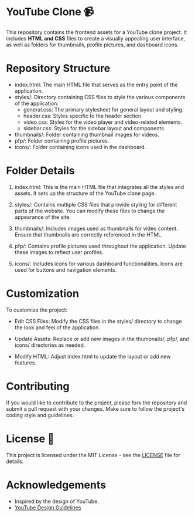 # YouTube Clone 📹

This repository contains the frontend assets for a YouTube clone project. It includes **HTML and CSS** files to create a visually appealing user interface, as well as folders for thumbnails, profile pictures, and dashboard icons.

# Repository Structure

- index.html: The main HTML file that serves as the entry point of the application.
- styles/: Directory containing CSS files to style the various components of the application.
  - general.css: The primary stylesheet for general layout and styling.
  - header.css: Styles specific to the header section.
  - video.css: Styles for the video player and video-related elements.
  - sidebar.css: Styles for the sidebar layout and components.
- thumbnails/: Folder containing thumbnail images for videos.
- pfp/: Folder containing profile pictures.
- icons/: Folder containing icons used in the dashboard.

# Folder Details

1. index.html: This is the main HTML file that integrates all the styles and assets. It sets up the structure of the YouTube clone page.

2. styles/: Contains multiple CSS files that provide styling for different parts of the website. You can modify these files to change the appearance of the site.

3. thumbnails/: Includes images used as thumbnails for video content. Ensure that thumbnails are correctly referenced in the HTML.

4. pfp/: Contains profile pictures used throughout the application. Update these images to reflect user profiles.

5. icons/: Includes icons for various dashboard functionalities. Icons are used for buttons and navigation elements.

# Customization

To customize the project:

- Edit CSS Files: Modify the CSS files in the styles/ directory to change the look and feel of the application.

- Update Assets: Replace or add new images in the thumbnails/, pfp/, and icons/ directories as needed.

- Modify HTML: Adjust index.html to update the layout or add new features.

# Contributing

If you would like to contribute to the project, please fork the repository and submit a pull request with your changes. Make sure to follow the project's coding style and guidelines.

# License 📃

This project is licensed under the MIT License - see the [LICENSE](https://opensource.org/license/mit) file for details.

# Acknowledgements

- Inspired by the design of YouTube.
- [YouTube Design Guidelines](https://developers.google.com/youtube/terms/branding-guidelines)
